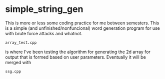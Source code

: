 simple_string_gen
=================

This is more or less some coding practice for me between semesters. This is a simple (and unfinished/nonfuncional) word generation program for use with brute force attacks and whatnot.

```
array_test.cpp
```

is where I've been testing the algorithm for generating the 2d array for output that is formed based on user parameters. Eventually it will be merged with

```
ssg.cpp
```
